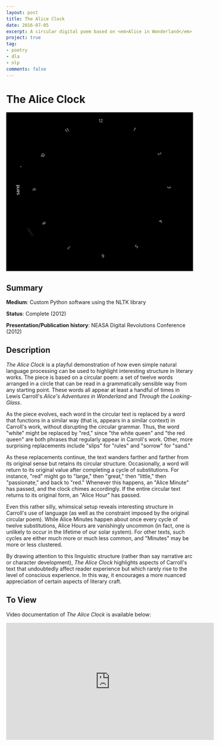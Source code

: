 ```yaml
---
layout: post
title: The Alice Clock
date: 2016-07-05
excerpt: A circular digital poem based on <em>Alice in Wonderland</em>
project: true
tag:
- poetry
- dla
- nlp
comments: false
---
```


# The Alice Clock

![symmetries_screenshot](/assets/img/Alice_Clock.png "Alice Clock screenshot")

## Summary
 **Medium**: Custom Python software using the NLTK library

 **Status**: Complete (2012)

 **Presentation/Publication history**: NEASA Digital Revolutions Conference
 (2012)

## Description

*The Alice Clock* is a playful demonstration of how even simple natural
language processing can be used to highlight interesting structure in literary
works. The piece is based on a circular poem: a set of twelve words arranged in
a circle that can be read in a grammatically sensible way from any starting
point. These words all appear at least a handful of times in Lewis Carroll's
*Alice's Adventures in Wonderland* and *Through the Looking-Glass*.

As the piece evolves, each word in the circular text is replaced by a word that
functions in a similar way (that is, appears in a similar context) in Carroll's
work, without disrupting the circular grammar. Thus, the word "white" might be
replaced by "red," since "the white queen" and "the red queen" are both phrases
that regularly appear in Carroll's work. Other, more surprising replacements
include "slips" for "rules" and "sorrow" for "sand."

As these replacements continue, the text wanders farther and farther from its
original sense but retains its circular structure. Occasionally, a word will
return to its original value after completing a cycle of substitutions. For
instance, "red" might go to "large," then "great," then "little," then
"passionate," and back to "red." Whenever this happens, an "Alice Minute" has
passed, and the clock chimes accordingly. If the entire circular text returns
to its original form, an "Alice Hour" has passed.

Even this rather silly, whimsical setup reveals interesting structure in
Carroll's use of language (as well as the constraint imposed by the original
circular poem). While Alice Minutes happen about once every cycle of twelve
substitutions, Alice Hours are vanishingly uncommon (in fact, one is unlikely
to occur in the lifetime of our solar system). For other texts, such cycles are
either much more or much less common, and "Minutes" may be more or less
clustered.

By drawing attention to this linguistic structure (rather than say narrative arc or
character development), *The Alice Clock* highlights aspects of Carroll's text
that undoubtedly affect reader experience but which rarely rise to the level of
conscious experience. In this way, it encourages a more nuanced appreciation of
certain aspects of literary craft.

## To View

Video documentation of *The Alice Clock* is available below:
<iframe width="560" height="315" src="https://www.youtube.com/embed/7IFPcxFd9eM" frameborder="0" allowfullscreen></iframe>
